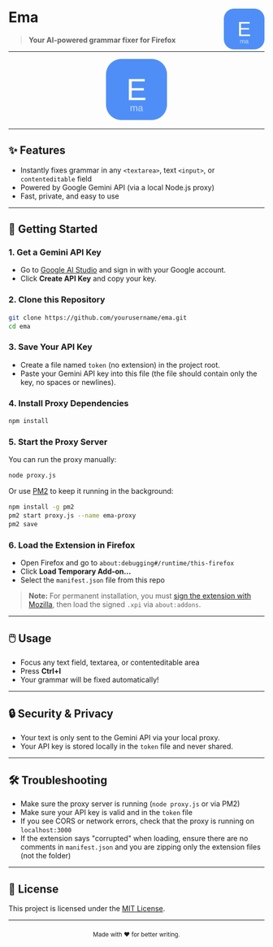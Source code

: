 # Ema <img src="icon.svg" align="right" width="80" height="80" />

> **Your AI-powered grammar fixer for Firefox**

---

<p align="center">
  <img src="icon.svg" width="120" height="120" alt="Ema Logo"/>
</p>

---

## ✨ Features
- Instantly fixes grammar in any `<textarea>`, text `<input>`, or `contenteditable` field
- Powered by Google Gemini API (via a local Node.js proxy)
- Fast, private, and easy to use

---

## 🚀 Getting Started

### 1. Get a Gemini API Key
- Go to [Google AI Studio](https://aistudio.google.com/app/apikey) and sign in with your Google account.
- Click **Create API Key** and copy your key.

### 2. Clone this Repository
```sh
git clone https://github.com/yourusername/ema.git
cd ema
```

### 3. Save Your API Key
- Create a file named `token` (no extension) in the project root.
- Paste your Gemini API key into this file (the file should contain only the key, no spaces or newlines).

### 4. Install Proxy Dependencies
```sh
npm install
```

### 5. Start the Proxy Server
You can run the proxy manually:
```sh
node proxy.js
```
Or use [PM2](https://pm2.keymetrics.io/) to keep it running in the background:
```sh
npm install -g pm2
pm2 start proxy.js --name ema-proxy
pm2 save
```

### 6. Load the Extension in Firefox
- Open Firefox and go to `about:debugging#/runtime/this-firefox`
- Click **Load Temporary Add-on...**
- Select the `manifest.json` file from this repo

> **Note:** For permanent installation, you must [sign the extension with Mozilla](https://addons.mozilla.org/en-US/developers/), then load the signed `.xpi` via `about:addons`.

---

## 🖱️ Usage
- Focus any text field, textarea, or contenteditable area
- Press **Ctrl+I**
- Your grammar will be fixed automatically!

---

## 🔒 Security & Privacy
- Your text is only sent to the Gemini API via your local proxy.
- Your API key is stored locally in the `token` file and never shared.

---

## 🛠 Troubleshooting
- Make sure the proxy server is running (`node proxy.js` or via PM2)
- Make sure your API key is valid and in the `token` file
- If you see CORS or network errors, check that the proxy is running on `localhost:3000`
- If the extension says "corrupted" when loading, ensure there are no comments in `manifest.json` and you are zipping only the extension files (not the folder)

---

## 📄 License

This project is licensed under the [MIT License](LICENSE).

---

<p align="center">
  <sub>Made with ❤️ for better writing.</sub>
</p>

